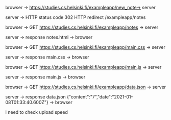 <!-- User clicks save -->

browser -> https://studies.cs.helsinki.fi/exampleapp/new_note-> server 

server -> HTTP status code 302 HTTP redirect /exampleapp/notes

<!-- the server ask for new GET -->

browser -> GET https://studies.cs.helsinki.fi/exampleapp/notes -> server

server -> response notes.html -> browser

browser -> GET https://studies.cs.helsinki.fi/exampleapp/main.css -> server

server -> response main.css -> browser

browser -> GET https://studies.cs.helsinki.fi/exampleapp/main.js -> server

server -> response main.js -> browser

<!-- the jscript is executed to get json data -->

browser -> GET https://studies.cs.helsinki.fi/exampleapp/data.json -> server

server -> response data.json {"content":"7","date":"2021-01-08T01:33:40.600Z"} -> browser

I need to check upload speed